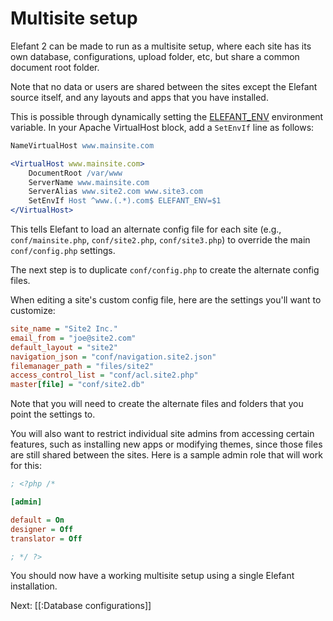 # Multisite setup

Elefant 2 can be made to run as a multisite setup, where each site has its own database, configurations, upload folder, etc, but share a common document root folder.

Note that no data or users are shared between the sites except the Elefant source itself, and any layouts and apps that you have installed.

This is possible through dynamically setting the [ELEFANT_ENV](/docs/2.2/administration/setting-up-dev-staging-and-production-environments) environment variable. In your Apache VirtualHost block, add a `SetEnvIf` line as follows:

~~~apache
NameVirtualHost www.mainsite.com

<VirtualHost www.mainsite.com>
	DocumentRoot /var/www
	ServerName www.mainsite.com
	ServerAlias www.site2.com www.site3.com
	SetEnvIf Host ^www.(.*).com$ ELEFANT_ENV=$1
</VirtualHost>
~~~

This tells Elefant to load an alternate config file for each site (e.g., `conf/mainsite.php`, `conf/site2.php`, `conf/site3.php`) to override the main `conf/config.php` settings.

The next step is to duplicate `conf/config.php` to create the alternate config files.

When editing a site's custom config file, here are the settings you'll want to customize:

~~~ini
site_name = "Site2 Inc."
email_from = "joe@site2.com"
default_layout = "site2"
navigation_json = "conf/navigation.site2.json"
filemanager_path = "files/site2"
access_control_list = "conf/acl.site2.php"
master[file] = "conf/site2.db"
~~~

Note that you will need to create the alternate files and folders that you point the settings to.

You will also want to restrict individual site admins from accessing certain features, such as installing new apps or modifying themes, since those files are still shared between the sites. Here is a sample admin role that will work for this:

~~~ini
; <?php /*

[admin]

default = On
designer = Off
translator = Off

; */ ?>
~~~

You should now have a working multisite setup using a single Elefant installation.

Next: [[:Database configurations]]